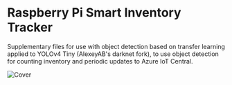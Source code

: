 # Raspberry Pi Smart Inventory Tracker
Supplementary files for use with object detection based on transfer learning applied to YOLOv4 Tiny (AlexeyAB's darknet fork), to use object detection for counting inventory and periodic updates to Azure IoT Central.

![Cover](cover.jpg)
